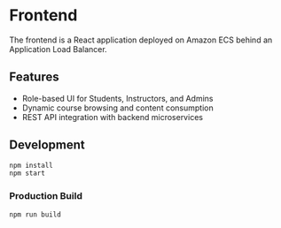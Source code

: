 # Frontend

The frontend is a React application deployed on Amazon ECS behind an Application Load Balancer.

## Features

- Role-based UI for Students, Instructors, and Admins
- Dynamic course browsing and content consumption
- REST API integration with backend microservices

## Development

```bash
npm install
npm start
```

### Production Build

```bash
npm run build
```
